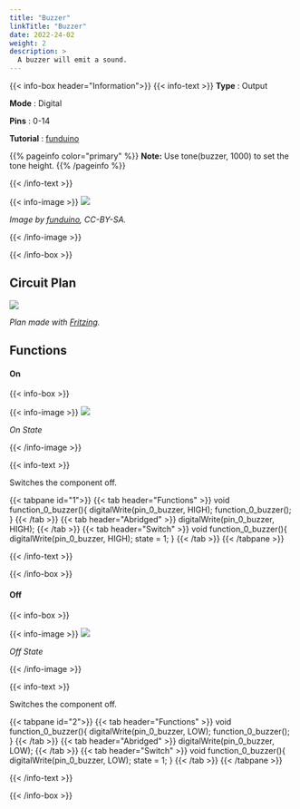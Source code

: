 ```yaml
---
title: "Buzzer"
linkTitle: "Buzzer"
date: 2022-24-02
weight: 2
description: >
  A buzzer will emit a sound. 
---
```


{{< info-box header="Information">}}
{{< info-text >}}
  **Type** : Output

  **Mode** : Digital

  **Pins** : 0-14

  **Tutorial** : [funduino](https://funduino.de/nr-3-licht-und-ton) 

{{% pageinfo color="primary" %}}
**Note:** Use tone(buzzer, 1000) to set the tone height. 
{{% /pageinfo %}}

  {{< /info-text >}}

  {{< info-image >}}
   ![](https://funduinoshop.com/media/image/b2/76/8b/Piezo.png)
   
   _Image by [funduino](https://funduinoshop.com/media/image/b2/76/8b/Piezo.png), CC-BY-SA._

  {{< /info-image >}}

{{< /info-box >}}

## Circuit Plan
![](/docs/connectionplan/steckplan_buzzer.png)
   
   _Plan made with [Fritzing](https://fritzing.org/)._

## Functions

#### On

{{< info-box >}}

  {{< info-image >}}
   ![](/docs/components/buzzer_on.png)
   
   _On State_

  {{< /info-image >}}

{{< info-text >}}

Switches the component off.
  
  {{< tabpane id="1">}}
  {{< tab header="Functions" >}}
void function_0_buzzer(){
digitalWrite(pin_0_buzzer, HIGH);
function_0_buzzer();
}
  {{< /tab >}}
  {{< tab header="Abridged" >}}
digitalWrite(pin_0_buzzer, HIGH);
  {{< /tab >}}
  {{< tab header="Switch" >}}
void function_0_buzzer(){
digitalWrite(pin_0_buzzer, HIGH);
state = 1;
}
  {{< /tab >}}
{{< /tabpane >}}

  {{< /info-text >}}

{{< /info-box >}}

#### Off

{{< info-box >}}

  {{< info-image >}}
   ![](/docs/components/buzzer_off.png)
   
   _Off State_

  {{< /info-image >}}

{{< info-text >}}

  Switches the component off.
  
  {{< tabpane id="2">}}
  {{< tab header="Functions" >}}
void function_0_buzzer(){
digitalWrite(pin_0_buzzer, LOW);
function_0_buzzer();
}
  {{< /tab >}}
  {{< tab header="Abridged" >}}
digitalWrite(pin_0_buzzer, LOW);
  {{< /tab >}}
  {{< tab header="Switch" >}}
void function_0_buzzer(){
digitalWrite(pin_0_buzzer, LOW);
state = 1;
}
  {{< /tab >}}
{{< /tabpane >}}

  {{< /info-text >}}

{{< /info-box >}}